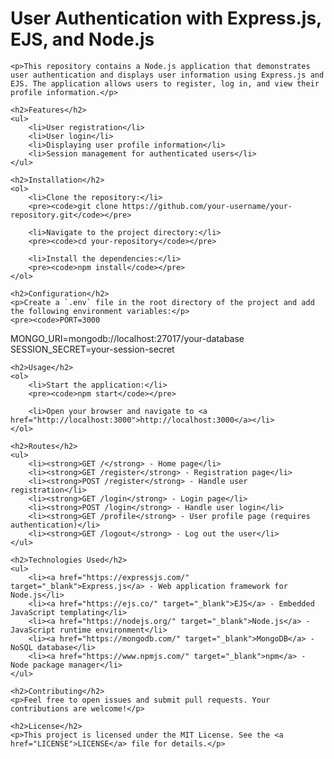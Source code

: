 <!DOCTYPE html>
<html lang="en">
<head>
    <meta charset="UTF-8">
    <meta name="viewport" content="width=device-width, initial-scale=1.0">
    <title>README - User Authentication with Express.js, EJS, and Node.js</title>
</head>
<body>
    <h1>User Authentication with Express.js, EJS, and Node.js</h1>

    <p>This repository contains a Node.js application that demonstrates user authentication and displays user information using Express.js and EJS. The application allows users to register, log in, and view their profile information.</p>

    <h2>Features</h2>
    <ul>
        <li>User registration</li>
        <li>User login</li>
        <li>Displaying user profile information</li>
        <li>Session management for authenticated users</li>
    </ul>

    <h2>Installation</h2>
    <ol>
        <li>Clone the repository:</li>
        <pre><code>git clone https://github.com/your-username/your-repository.git</code></pre>

        <li>Navigate to the project directory:</li>
        <pre><code>cd your-repository</code></pre>

        <li>Install the dependencies:</li>
        <pre><code>npm install</code></pre>
    </ol>

    <h2>Configuration</h2>
    <p>Create a `.env` file in the root directory of the project and add the following environment variables:</p>
    <pre><code>PORT=3000
MONGO_URI=mongodb://localhost:27017/your-database
SESSION_SECRET=your-session-secret
</code></pre>

    <h2>Usage</h2>
    <ol>
        <li>Start the application:</li>
        <pre><code>npm start</code></pre>

        <li>Open your browser and navigate to <a href="http://localhost:3000">http://localhost:3000</a></li>
    </ol>

    <h2>Routes</h2>
    <ul>
        <li><strong>GET /</strong> - Home page</li>
        <li><strong>GET /register</strong> - Registration page</li>
        <li><strong>POST /register</strong> - Handle user registration</li>
        <li><strong>GET /login</strong> - Login page</li>
        <li><strong>POST /login</strong> - Handle user login</li>
        <li><strong>GET /profile</strong> - User profile page (requires authentication)</li>
        <li><strong>GET /logout</strong> - Log out the user</li>
    </ul>

    <h2>Technologies Used</h2>
    <ul>
        <li><a href="https://expressjs.com/" target="_blank">Express.js</a> - Web application framework for Node.js</li>
        <li><a href="https://ejs.co/" target="_blank">EJS</a> - Embedded JavaScript templating</li>
        <li><a href="https://nodejs.org/" target="_blank">Node.js</a> - JavaScript runtime environment</li>
        <li><a href="https://mongodb.com/" target="_blank">MongoDB</a> - NoSQL database</li>
        <li><a href="https://www.npmjs.com/" target="_blank">npm</a> - Node package manager</li>
    </ul>

    <h2>Contributing</h2>
    <p>Feel free to open issues and submit pull requests. Your contributions are welcome!</p>

    <h2>License</h2>
    <p>This project is licensed under the MIT License. See the <a href="LICENSE">LICENSE</a> file for details.</p>
</body>
</html>
